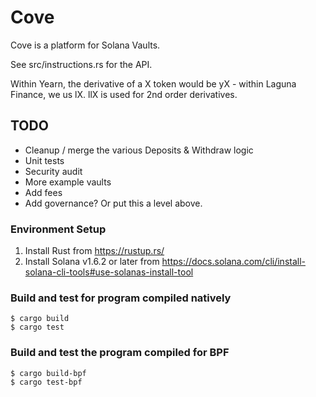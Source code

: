 # Cove
Cove is a platform for Solana Vaults.

See src/instructions.rs for the API.

Within Yearn, the derivative of a X token would be yX - within Laguna Finance, we us lX. llX is used
for 2nd order derivatives.

## TODO
* Cleanup / merge the various Deposits & Withdraw logic
* Unit tests
* Security audit
* More example vaults
* Add fees
* Add governance? Or put this a level above.

### Environment Setup
1. Install Rust from https://rustup.rs/
2. Install Solana v1.6.2 or later from https://docs.solana.com/cli/install-solana-cli-tools#use-solanas-install-tool

### Build and test for program compiled natively
```
$ cargo build
$ cargo test
```

### Build and test the program compiled for BPF
```
$ cargo build-bpf
$ cargo test-bpf
```
